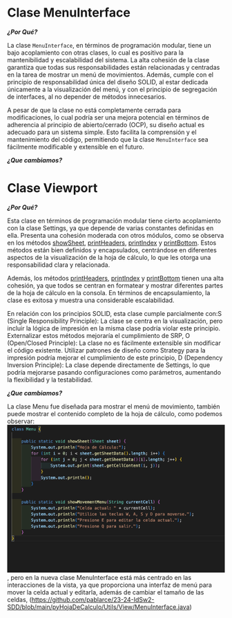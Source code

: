 # Clase MenuInterface


***¿Por Qué?***

La clase `MenuInterface`, en términos de programación modular, tiene un bajo acoplamiento con otras clases, lo cual es positivo para la mantenibilidad y escalabilidad del sistema. La alta cohesión de la clase garantiza que todas sus responsabilidades están relacionadas y centradas en la tarea de mostrar un menú de movimientos. Además, cumple con el principio de responsabilidad única del diseño SOLID, al estar dedicada únicamente a la visualización del menú, y con el principio de segregación de interfaces, al no depender de métodos innecesarios.

A pesar de que la clase no está completamente cerrada para modificaciones, lo cual podría ser una mejora potencial en términos de adherencia al principio de abierto/cerrado (OCP), su diseño actual es adecuado para un sistema simple. Esto facilita la comprensión y el mantenimiento del código, permitiendo que la clase `MenuInterface` sea fácilmente modificable y extensible en el futuro.

***¿Que cambiamos?***



# Clase Viewport 

***¿Por Qué?***

Esta clase en términos de programación modular tiene cierto acoplamiento con la clase Settings, ya que depende de varias constantes definidas en ella. Presenta una cohesión moderada con otros módulos, como se observa en los métodos [showSheet](https://github.com/pablarce/23-24-IdSw2-SDD/blob/fead6900c7c9dcd2f1063ecd556f2c7d42b19b14/pyHojaDeCalculo/Utils/View/Viewport.java#L9), [printHeaders](https://github.com/pablarce/23-24-IdSw2-SDD/blob/fead6900c7c9dcd2f1063ecd556f2c7d42b19b14/pyHojaDeCalculo/Utils/View/Viewport.java#L32), [printIndex](https://github.com/pablarce/23-24-IdSw2-SDD/blob/fead6900c7c9dcd2f1063ecd556f2c7d42b19b14/pyHojaDeCalculo/Utils/View/Viewport.java#L45) y [printBottom](https://github.com/pablarce/23-24-IdSw2-SDD/blob/fead6900c7c9dcd2f1063ecd556f2c7d42b19b14/pyHojaDeCalculo/Utils/View/Viewport.java#L53). Estos métodos están bien definidos y encapsulados, centrándose en diferentes aspectos de la visualización de la hoja de cálculo, lo que les otorga una responsabilidad clara y relacionada.

Además, los métodos [printHeaders](https://github.com/pablarce/23-24-IdSw2-SDD/blob/fead6900c7c9dcd2f1063ecd556f2c7d42b19b14/pyHojaDeCalculo/Utils/View/Viewport.java#L32), [printIndex](https://github.com/pablarce/23-24-IdSw2-SDD/blob/fead6900c7c9dcd2f1063ecd556f2c7d42b19b14/pyHojaDeCalculo/Utils/View/Viewport.java#L45) y [printBottom](https://github.com/pablarce/23-24-IdSw2-SDD/blob/fead6900c7c9dcd2f1063ecd556f2c7d42b19b14/pyHojaDeCalculo/Utils/View/Viewport.java#L53) tienen una alta cohesión, ya que todos se centran en formatear y mostrar diferentes partes de la hoja de cálculo en la consola. En términos de encapsulamiento, la clase es exitosa y muestra una considerable escalabilidad.

En relación con los principios SOLID, esta clase cumple parcialmente con:S (Single Responsibility Principle): La clase se centra en la visualización, pero incluir la lógica de impresión en la misma clase podría violar este principio. Externalizar estos métodos mejoraría el cumplimiento de SRP, O (Open/Closed Principle): La clase no es fácilmente extensible sin modificar el código existente. Utilizar patrones de diseño como Strategy para la impresión podría mejorar el cumplimiento de este principio, D (Dependency Inversion Principle): La clase depende directamente de Settings, lo que podría mejorarse pasando configuraciones como parámetros, aumentando la flexibilidad y la testabilidad.


***¿Que cambiamos?***

La clase Menu fue diseñada para mostrar el menú de movimiento, también puede mostrar el contenido completo de la hoja de cálculo, como podemos observar: ![alt text](../../../images/menu.png), pero en la nueva clase MenuInterface está más centrado en las interacciones de la vista, ya que proporciona una interfaz de menú para mover la celda actual y editarla, además de cambiar el tamaño de las celdas, (https://github.com/pablarce/23-24-IdSw2-SDD/blob/main/pyHojaDeCalculo/Utils/View/MenuInterface.java)
